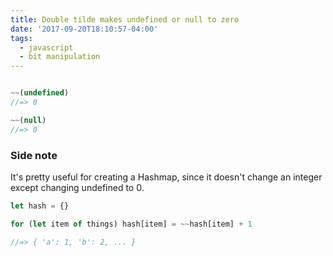 ```yaml
---
title: Double tilde makes undefined or null to zero
date: '2017-09-20T18:10:57-04:00'
tags:
  - javascript
  - bit manipulation
---
```

```js

~~(undefined)
//=> 0

~~(null)
//=> 0
```

### Side note
It's pretty useful for creating a Hashmap, since it doesn't change an integer except changing undefined to 0.

```js
let hash = {}

for (let item of things) hash[item] = ~~hash[item] + 1

//=> { 'a': 1, 'b': 2, ... }
```
